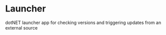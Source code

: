 # Launcher
dotNET launcher app for checking versions and triggering updates from an external source

